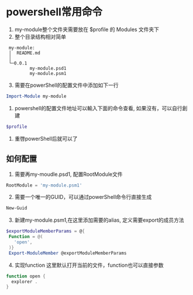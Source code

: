 # powershell常用命令

1. my-module整个文件夹需要放在 $profile 的 Modules 文件夹下
1. 整个目录结构相对简单

```
 my-module:
 │  README.md
 │
 └─0.0.1
         my-module.psd1
         my-module.psm1
```

3. 需要在powerShell的配置文件中添加如下一行

```powershell
Import-Module my-module
```

1. powershell的配置文件地址可以輸入下面的命令查看, 如果沒有，可以自行創建

```powershell
$profile
```

1. 重啓powerShell后就可以了

## 如何配置

1. 需要再my-moudle.psd1, 配置RootModule文件

```powershell
RootModule = 'my-module.psm1'
```

2. 需要一个唯一的GUID，可以通过powerShell命令行直接生成

```powershell
New-Guid
```

3. 新建my-module.psm1,在这里添加需要的alias, 定义需要export的成员方法

```powershell
$exportModuleMemberParams = @{
 Function = @(
   'open',
 )}
 Export-ModuleMember @exportModuleMemberParams
```

4. 实现function
这里默认打开当前的文件，function也可以直接参数

```powershell
function open {
  explorer .
}
```
